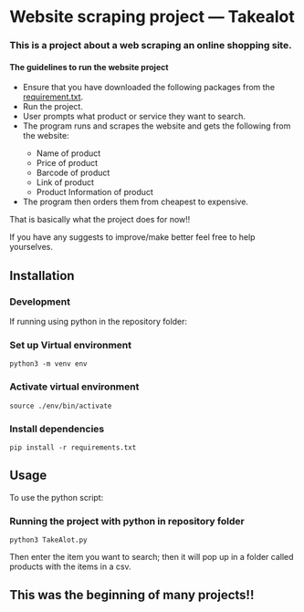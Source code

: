 <main>
<h1>Website scraping project — Takealot</h1>
<h3>This is a project about a web scraping an online shopping site.</h3>
<div>
<h4>The guidelines to run the website project</h4>
<ul>
<li>Ensure that you have downloaded the following packages from the <a href="https://github.com/lmadisha/Website-Scrape-Takealot/blob/main/Website-project/requirements.txt">requirement.txt</a>.</li>
<li>Run the project.</li>
<li>User prompts what product or service they want to search.</li>
<li>The program runs and scrapes the website and gets the following from the website:</li>
<ul>
<li>Name of product</li>
<li>Price of product</li>
<li>Barcode of product</li>
<li>Link of product</li>
<li>Product Information of product</li>
</ul>
<li>The program then orders them from cheapest to expensive.</li>
</ul>
<p>That is basically what the project does for now!!</p>
<p>If you have any suggests to improve/make better feel free to help yourselves.</p>
</div>
<div>
<h2>Installation</h2>
<H3>Development</H3>
<p>If running using python in the repository folder:</p>
<h3>Set up Virtual environment</h3>
<code lang="bash">python3 -m venv env</code>
<h3>Activate virtual environment</h3>
<code lang="bash">source ./env/bin/activate</code>
<h3>Install dependencies</h3>
<code lang="bash">pip install -r requirements.txt</code>
<h2>Usage</h2>
<p>To use the python script:</p>
<h3>Running the project with python in repository folder</h3>
<code lang="bash">python3 TakeAlot.py</code>
<p>Then enter the item you want to search; then it will pop up in a folder called products with the items in a csv.</p>
</div>
<h2>This was the beginning of many projects!!</h2>
</main>